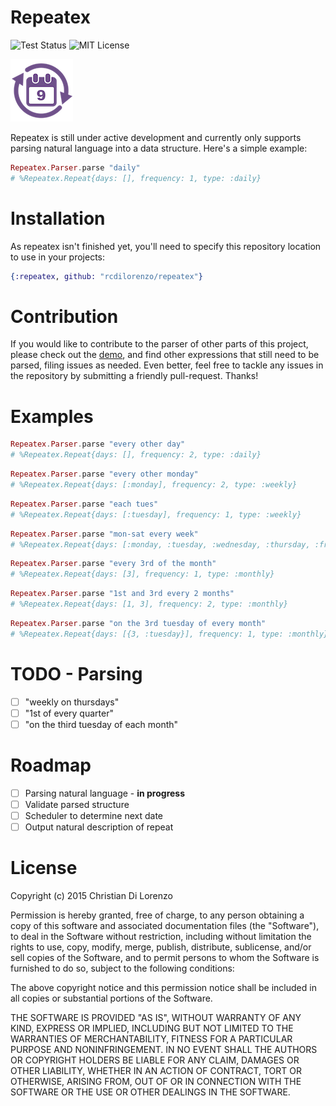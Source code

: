 Repeatex
========

![Test Status](https://travis-ci.org/rcdilorenzo/repeatex.svg)
![MIT License](https://img.shields.io/badge/license-MIT-blue.svg?style=flat)
<br>

![Repeatex](logo.png)

Repeatex is still under active development and currently only supports parsing natural language into a data structure. Here's a simple example:

```elixir
Repeatex.Parser.parse "daily"
# %Repeatex.Repeat{days: [], frequency: 1, type: :daily}
```


# Installation

As repeatex isn't finished yet, you'll need to specify this repository location to use in your projects:
```elixir
{:repeatex, github: "rcdilorenzo/repeatex"}
```

# Contribution

If you would like to contribute to the parser of other parts of this project, please check out the [demo](http://rcdilorenzo.github.io/repeatex), and find other expressions that still need to be parsed, filing issues as needed. Even better, feel free to tackle any issues in the repository by submitting a friendly pull-request. Thanks!

# Examples

```elixir
Repeatex.Parser.parse "every other day"
# %Repeatex.Repeat{days: [], frequency: 2, type: :daily}
```

```elixir
Repeatex.Parser.parse "every other monday"
# %Repeatex.Repeat{days: [:monday], frequency: 2, type: :weekly}
```

```elixir
Repeatex.Parser.parse "each tues"
# %Repeatex.Repeat{days: [:tuesday], frequency: 1, type: :weekly}
```

```elixir
Repeatex.Parser.parse "mon-sat every week"
# %Repeatex.Repeat{days: [:monday, :tuesday, :wednesday, :thursday, :friday, :saturday], frequency: 1, type: :weekly}
```

```elixir
Repeatex.Parser.parse "every 3rd of the month"
# %Repeatex.Repeat{days: [3], frequency: 1, type: :monthly}
```

```elixir
Repeatex.Parser.parse "1st and 3rd every 2 months"
# %Repeatex.Repeat{days: [1, 3], frequency: 2, type: :monthly}
```

```elixir
Repeatex.Parser.parse "on the 3rd tuesday of every month"
# %Repeatex.Repeat{days: [{3, :tuesday}], frequency: 1, type: :monthly}
```


# TODO - Parsing

- [ ] "weekly on thursdays"
- [ ] "1st of every quarter"
- [ ] "on the third tuesday of each month"

# Roadmap

- [ ] Parsing natural language - **in progress**
- [ ] Validate parsed structure
- [ ] Scheduler to determine next date
- [ ] Output natural description of repeat

# License

Copyright (c) 2015 Christian Di Lorenzo

Permission is hereby granted, free of charge, to any person obtaining a copy
of this software and associated documentation files (the "Software"), to deal
in the Software without restriction, including without limitation the rights
to use, copy, modify, merge, publish, distribute, sublicense, and/or sell
copies of the Software, and to permit persons to whom the Software is
furnished to do so, subject to the following conditions:

The above copyright notice and this permission notice shall be included in
all copies or substantial portions of the Software.

THE SOFTWARE IS PROVIDED "AS IS", WITHOUT WARRANTY OF ANY KIND, EXPRESS OR
IMPLIED, INCLUDING BUT NOT LIMITED TO THE WARRANTIES OF MERCHANTABILITY,
FITNESS FOR A PARTICULAR PURPOSE AND NONINFRINGEMENT. IN NO EVENT SHALL THE
AUTHORS OR COPYRIGHT HOLDERS BE LIABLE FOR ANY CLAIM, DAMAGES OR OTHER
LIABILITY, WHETHER IN AN ACTION OF CONTRACT, TORT OR OTHERWISE, ARISING FROM,
OUT OF OR IN CONNECTION WITH THE SOFTWARE OR THE USE OR OTHER DEALINGS IN
THE SOFTWARE.
